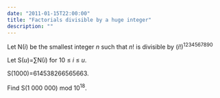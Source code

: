 ```yaml
---
date: "2011-01-15T22:00:00"
title: "Factorials divisible by a huge integer"
description: ""
---
```


<p>
Let N(<var>i</var>) be the smallest integer <var>n</var> such that <var>n</var>! is divisible by (<var>i</var>!)<sup>1234567890</sup></p>
<p>
Let S(<var>u</var>)=∑N(<var>i</var>) for 10 ≤ <var>i</var> ≤ <var>u</var>.
</p>
<p>
S(1000)=614538266565663.
</p>
<p>
Find S(1 000 000) mod 10<sup>18</sup>.
</p>

